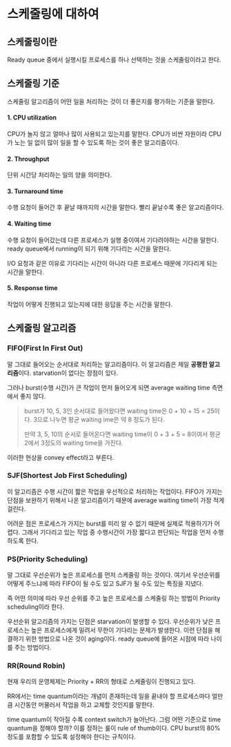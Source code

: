 # 스케줄링에 대하여

## 스케줄링이란

Ready queue 중에서 실행시킬 프로세스를 하나 선택하는 것을 스케줄링이라고 한다.



## 스케줄링 기준

스케줄링 알고리즘이 어떤 일을 처리하는 것이 더 좋은지를 평가하는 기준을 말한다.

#### 1. CPU utilization

CPU가 놀지 않고 얼마나 많이 사용되고 있는지를 말한다. CPU가 비싼 자원이라 CPU가 노는 일 없이 많이 일을 할 수 있도록 하는 것이 좋은 알고리즘이다.

#### 2. Throughput

단위 시간당 처리하는 일의 양을 의미한다.

#### 3. Turnaround time

수행 요청이 들어간 후 끝날 때까지의 시간을 말한다. 빨리 끝날수록 좋은 알고리즘이다.

#### 4. Waiting time

수행 요청이 들어갔는데 다른 프로세스가 실행 중이여서 기다려야하는 시간을 말한다. ready queue에서 running이 되기 위해 기다리는 시간을 말한다.

I/O 요청과 같은 이유로 기다리는 시간이 아니라 다른 프로세스 때문에 기다리게 되는 시간을 말한다.

#### 5. Response time

작업이 어떻게 진행되고 있는지에 대한 응답을 주는 시간을 말한다.



## 스케줄링 알고리즘

### FIFO(First In First Out)

말 그대로 들어오는 순서대로 처리하는 알고리즘이다. 이 알고리즘은 제일 **공평한 알고리즘**이다. starvation이 없다는 장점이 있다.

그러나 burst(수행 시간)가 큰 작업이 먼저 들어오게 되면 average waiting time 측면에서 좋지 않다.

> burst가 10, 5, 3인 순서대로 들어왔다면 waiting time은 0 + 10 + 15 = 25이다. 3으로 나누면 평균 waiting ime은 약 8 정도가 된다.
>
> 만약 3, 5, 10의 순서로 들어온다면 waiting time이 0 + 3 + 5 = 8이여서 평균 2에서 3정도의 waiting time을 가진다.

이러한 현상을 convey effect라고 부른다.

### SJF(Shortest Job First Scheduling)

이 알고리즘은 수행 시간이 짧은 작업을 우선적으로 처리하는 작업이다. FIFO가 가지는 단점을 보완하기 위해서 나온 알고리즘이기 때문에 average waiting time이 가장 적게 걸린다.

어려운 점은 프로세스가 가지는 burst를 미리 알 수 없기 때문에 실제로 적용하기가 어렵다. 그래서 기다리고 있는 작업 중 수행시간이 가장 짧다고 판단되는 작업을 먼저 수행하도록 한다.

### PS(Priority Scheduling)

말 그대로 우선순위가 높은 프로세스를 먼저 스케줄링 하는 것이다. 여기서 우선순위를 어떻게 주느냐에 따라 FIFO이 될 수도 있고 SJF가 될 수도 있는 특징을 지녔다.

즉 어떤 의미에 따라 우선 순위를 주고 높은 프로세스를 스케줄링 하는 방법이 Priority scheduling이라 한다.

우선순위 알고리즘의 가지는 단점은 starvation이 발생할 수 있다. 우선순위가 낮은 프로세스는 높은 프로세스에게 밀려서 무한이 기다리는 문제가 발생한다. 이런 단점을 해결하기 위한 방법으로 나온 것이 aging이다. ready queue에 들어온 시점에 따라 나이를 주는 방법이다.

### RR(Round Robin)

현재 우리의 운영체제는 Priority + RR의 형태로 스케줄링이 진행되고 있다.

RR에서는 time quantum이라는 개념이 존재하는데 일을 끝내야 할 프로세스마다 얼만큼 시간동안 머물러서 작업을 하고 교체할 것인지를 말한다.

time quantum이 작아질 수록 context switch가 늘어난다. 그럼 어떤 기준으로 time quantum을 정해야 할까? 이를 정하는 룰이 rule of thumb이다. CPU burst의 80% 정도를 포함할 수 있도록 설정해야 한다는 규칙이다.

